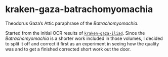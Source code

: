 # kraken-gaza-batrachomyomachia

Theodorus Gaza’s Attic paraphrase of the *Batrachomyomachia*.

Started from the initial OCR results of [`kraken-gaza-iliad`](https://github.com/ryanfb/kraken-gaza-iliad). Since the *Batrachomyomachia* is a shorter work included in those volumes, I decided to split it off and correct it first as an experiment in seeing how the quality was and to get a finished corrected short work out the door.
